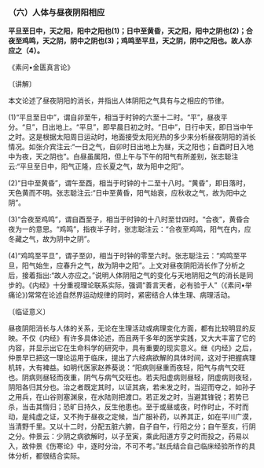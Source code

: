 ### （六）人体与昼夜阴阳相应

**平旦至日中，天之阳，阳中之阳也(1)；日中至黄昏，天之阳，阳中之阴也(2)；合夜至鸡鸣，天之阴，阴中之阴也(3)；鸡鸣至平旦，天之阴，阴中之阳也。故人亦应之（4）。**

《素问•金匮真言论》

〔讲解〕

本文论述了昼夜阴阳的消长，并指出人体阴阳之气具有与之相应的节律。

(1)“平旦至日中”，谓自卯至午，相当于时钟的六至十二时。“平”，昼夜平分。“旦”，日出地上。“平旦”，即早晨日初之时。“日中”，日行中天，即日当中午之时。这是根据太阳周日运动时，地面接受太阳光热的多少来分析昼夜阴阳的消长情况。如张介宾注云:“一日之气，自卯时日出地上为昼，天之阳也；自酉时日入地中为夜，天之阴也”。白昼虽属阳，但上午与下午的阳气有所差别，张志聪注云:“平旦至日中，阳气正隆，应长夏之气，故为阳中之阳”。

(2)“日中至黄昏”，谓午至酉，相当于时钟的十二至十八时。“黄昏”，即日落时，天色黄而不明。张志聪注云:“日中至黄昏，阳气始衰，应秋收之气，故为阳中之阴”。

(3)“合夜至鸡鸣”，谓自酉至子，相当于时钟的十八时至廿四时。“合夜”，黄昏合夜为一的意思。“鸡鸣”，指夜半子时，张志聪注云：“合夜至鸡鸣，阳气在内，应冬藏之气，故为阴中之阴”。

(4)“鸡鸣至平旦”，谓子至卯，相当于时钟的零至六时。张志聪注云：“鸡鸣至平旦，阳气始生，应春升之气，故为阴中之阳”。上文对昼夜阴阳消长作了分析之后，接着指出:“故人亦应之。”说明人体阴阳之气的变化与天地阴阳之气的消长是同步的。《内经》十分重视理论联系实际，强调“善言天者，必有验于人”（《素问•举痛论》)常常在论述自然界运动规律的同时，紧密结合人体生理、病理活动。

〔临证意义〕

昼夜阴阳消长与人体的关系，无论在生理活动或病理变化方面，都有比较明显的反映。不仅《内经》有许多具体论述，而且两千多年的医学实践，又大大丰富了它的内容，并显示出它在生命科学的研究中，具有重要的现实意义。继《内经》之后，仲景早已把这一理论运用于临床，提出了六经病欲解的具体时间，这对于把握病理机转，大有裨益。如明代医家赵养葵说：“阳病则昼重而夜轻，阳气与病气交旺也。阴病则昼轻而夜重，阴气与病气交旺也。若夫阳虚病则昼轻，阴虚病则夜轻，阴阳各归其分也。治之者既定其时，以证其病，若未发之时，当迎而夺之，如孙子之用兵，在山谷则塞渊泉，在水陆则把渡口。若正发之时，当避其锋锐；若势已杀，当击其惰归；恐旷日持久，反生他患也。至于或昼或夜，时作时止，不时而动，是纯虚之证，又不拘于昼夜之定候，当广服补药，以养其正，如在平川广漠，当清野千里。又以十二时，分配五脏六腑，自子自午，行阳之分；自午至亥，行阴之分。仲景云：少阴之病欲解时，以子至寅，乘此阳道方亨之时而投之，药易以入，故仲景《伤寒论》中，逐时分治，不可不考。”赵氏结合自己临床经验所作的具体分析，都很结合实际。
